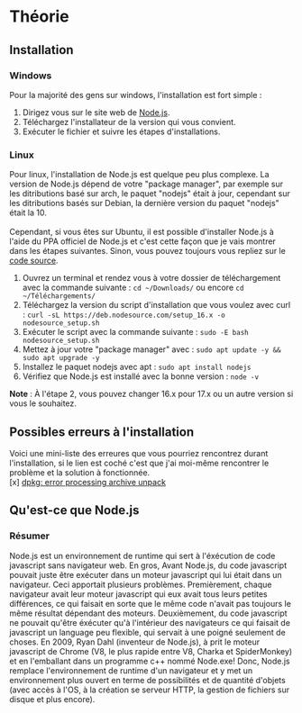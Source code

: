 # Théorie
## Installation
### Windows
Pour la majorité des gens sur windows, l'installation est fort simple : 
1. Dirigez vous sur le site web de [Node.js](https://nodejs.org/en/).
2. Téléchargez l'installateur de la version qui vous convient.
3. Exécuter le fichier et suivre les étapes d'installations.
### Linux
Pour linux, l'installation de Node.js est quelque peu plus complexe. La version de Node.js dépend de votre "package manager", par exemple sur les ditributions basé sur arch, le paquet "nodejs" était à jour, cependant sur les ditributions basés sur Debian, la dernière version du paquet "nodejs" était la 10.
<br><br>
Cependant, si vous êtes sur Ubuntu, il est possible d'installer Node.js à l'aide du PPA officiel de Node.js et c'est cette façon que je vais montrer dans les étapes suivantes. Sinon, vous pouvez toujours vous repliez sur le [code source](https://nodejs.org/dist/v17.3.1/node-v17.3.1.tar.gz).

1. Ouvrez un terminal et rendez vous à votre dossier de téléchargement avec la commande suivante : `cd ~/Downloads/` ou encore `cd ~/Téléchargements/`
2. Téléchargez la version du script d'installation que vous voulez avec curl : `curl -sL https://deb.nodesource.com/setup_16.x -o nodesource_setup.sh`
3. Exécuter le script avec la commande suivante : `sudo -E bash nodesource_setup.sh`
4. Mettez à jour votre "package manager" avec : `sudo apt update -y && sudo apt upgrade -y`
5. Installez le paquet nodejs avec apt : `sudo apt install nodejs`
6. Vérifiez que Node.js est installé avec la bonne version : `node -v`

**Note** : À l'étape 2, vous pouvez changer 16.x pour 17.x ou un autre version si vous le souhaitez.

## Possibles erreurs à l'installation
Voici une mini-liste des erreures que vous pourriez rencontrez durant l'installation, si le lien est coché c'est que j'ai moi-même rencontrer le problème et la solution à fonctionnée.
<br>
[x] [dpkg: error processing archive unpack](https://github.com/nodesource/distributions/issues/1157)

## Qu'est-ce que Node.js
### Résumer
Node.js est un environnement de runtime qui sert à l'éxécution de code javascript sans navigateur web. En gros, Avant Node.js, du code javascript pouvait juste être exécuter dans un moteur javascript qui lui était dans un navigateur. Ceci apportait plusieurs problèmes. Premièrement, chaque navigateur avait leur moteur javascript qui eux avait tous leurs petites différences, ce qui faisait en sorte que le même code n'avait pas toujours le même résultat dépendant des moteurs. Deuxièmement, du code javascript ne pouvait qu'être éxécuter qu'à l'intérieur des navigateurs ce qui faisait de javascript un language peu flexible, qui servait à une poigné seulement de choses. En 2009, Ryan Dahl (inventeur de Node.js), à prit le moteur javascript de Chrome (V8, le plus rapide entre V8, Charka et SpiderMonkey) et en l'emballant dans un programme c++ nommé Node.exe! Donc, Node.js remplace l'environnement de runtime d'un navigateur et y met un environnement plus ouvert en terme de possibilités et de quantité d'objets (avec accès à l'OS, à la création se serveur HTTP, la gestion de fichiers sur disque et plus encore).